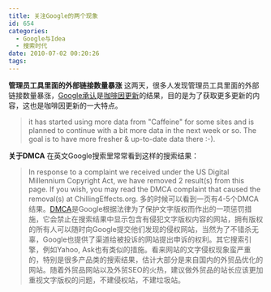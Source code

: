```yaml
---
title: 关注Google的两个现象
id: 654
categories:
  - Google与Idea
  - 搜索时代
date: 2010-07-02 00:20:26
tags:
---
```


**管理员工具里面的外部链接数量暴涨**
这两天，很多人发现管理员工具里面的外部链接数量暴涨，[Google承认](http://www.google.com/support/forum/p/Webmasters/thread?tid=2ecf85dff076410a&hl=en&start=40)是[咖啡因更新](http://www.google.com.hk/ggblog/googlewebmaster-cn/2010/06/caffeine.html)的结果，目的是为了获取更多更新的内容，这也是咖啡因更新的一大特点。
> it has started using more data from "Caffeine" for some sites and is planned to continue with a bit more data in the next week or so. The goal is to have more fresher & up-to-date data there :-).

**关于DMCA**
在英文Google搜索里常常看到这样的搜索结果：
> In response to a complaint we received under the US Digital Millennium Copyright Act, we have removed 2 result(s) from this page. If you wish, you may read the DMCA complaint that caused the removal(s) at ChillingEffects.org.
多的时候可以看到一页有4-5个DMCA结果。[DMCA](http://www.google.com/intl/en/dmca.html)是Google根据法律为了保护文字版权而作出的一项惩罚措施，它会禁止在搜索结果中显示包含有侵犯文字版权内容的网站，拥有版权的所有人可以随时向Google提交他们发现的侵权网站，当然为了不错杀无辜，Google也提供了渠道给被投诉的网站提出申诉的权利。其它搜索引擎，例如Yahoo, Ask也有类似的措施。看来网站的文字侵权现象蛮严重的，特别是很多产品类的搜索结果，估计大部分是来自国内的外贸品优化的网站。随着外贸品网站以及外贸SEO的火热，建议做外贸品的站长应该更加重视文字版权的问题，不建侵权站，不建垃圾站。
